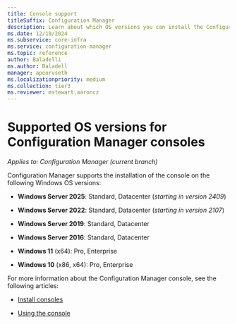 ```yaml
---
title: Console support
titleSuffix: Configuration Manager
description: Learn about which OS versions you can install the Configuration Manager console.
ms.date: 12/19/2024
ms.subservice: core-infra
ms.service: configuration-manager
ms.topic: reference
author: Baladelli  
ms.author: Baladell
manager: apoorvseth
ms.localizationpriority: medium
ms.collection: tier3
ms.reviewer: mstewart,aaroncz 
---
```


# Supported OS versions for Configuration Manager consoles

*Applies to: Configuration Manager (current branch)*

Configuration Manager supports the installation of the console on the following Windows OS versions:

- **Windows Server 2025**: Standard, Datacenter (_starting in version 2409_)<!-- 10200029 -->

- **Windows Server 2022**: Standard, Datacenter (_starting in version 2107_)<!-- 10200029 -->

- **Windows Server 2019**: Standard, Datacenter

- **Windows Server 2016**: Standard, Datacenter

- **Windows 11** (x64): Pro, Enterprise

- **Windows 10** (x86, x64): Pro, Enterprise

For more information about the Configuration Manager console, see the following articles:

- [Install consoles](../../servers/deploy/install/install-consoles.md)

- [Using the console](../../servers/manage/admin-console.md)

